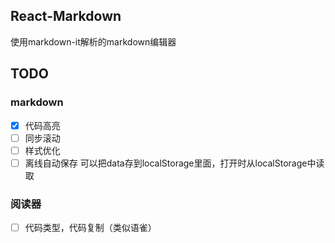 ## React-Markdown

使用markdown-it解析的markdown编辑器

## TODO
### markdown
- [x] 代码高亮
- [ ] 同步滚动
- [ ] 样式优化
- [ ] 离线自动保存  可以把data存到localStorage里面，打开时从localStorage中读取

### 阅读器
- [ ] 代码类型，代码复制（类似语雀）
